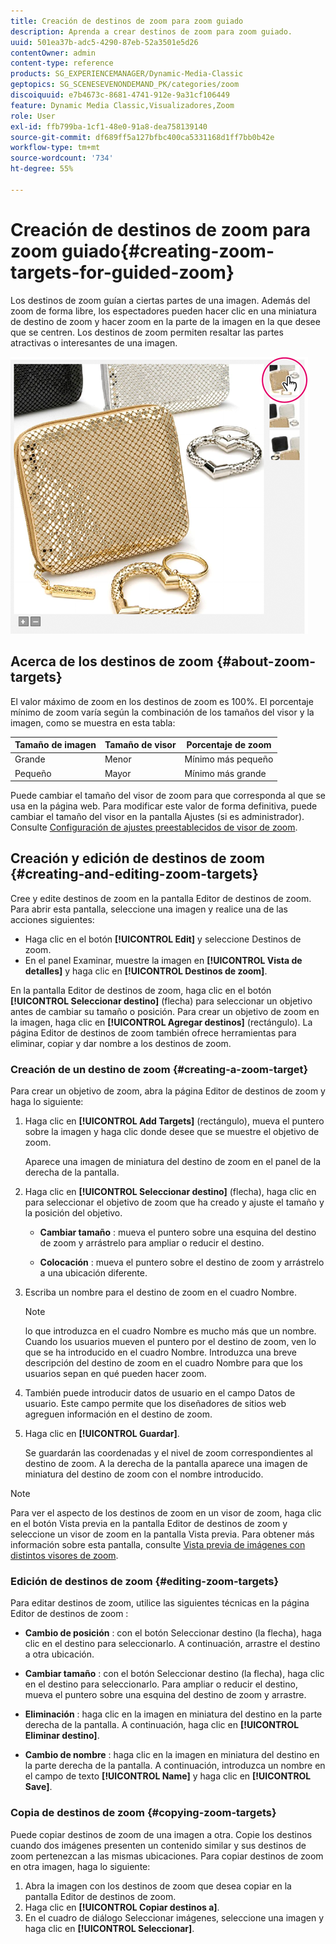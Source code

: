 ```yaml
---
title: Creación de destinos de zoom para zoom guiado
description: Aprenda a crear destinos de zoom para zoom guiado.
uuid: 501ea37b-adc5-4290-87eb-52a3501e5d26
contentOwner: admin
content-type: reference
products: SG_EXPERIENCEMANAGER/Dynamic-Media-Classic
geptopics: SG_SCENESEVENONDEMAND_PK/categories/zoom
discoiquuid: e7b4673c-8681-4741-912e-9a31cf106449
feature: Dynamic Media Classic,Visualizadores,Zoom
role: User
exl-id: ffb799ba-1cf1-48e0-91a8-dea758139140
source-git-commit: df689ff5a127bfbc400ca5331168d1ff7bb0b42e
workflow-type: tm+mt
source-wordcount: '734'
ht-degree: 55%

---
```


# Creación de destinos de zoom para zoom guiado{#creating-zoom-targets-for-guided-zoom}

Los destinos de zoom guían a ciertas partes de una imagen. Además del zoom de forma libre, los espectadores pueden hacer clic en una miniatura de destino de zoom y hacer zoom en la parte de la imagen en la que desee que se centren. Los destinos de zoom permiten resaltar las partes atractivas o interesantes de una imagen.

![Creación de destinos de zoom para zoom guiado](/help/assets/zo_guided_zoom.png)

## Acerca de los destinos de zoom {#about-zoom-targets}

El valor máximo de zoom en los destinos de zoom es 100%. El porcentaje mínimo de zoom varía según la combinación de los tamaños del visor y la imagen, como se muestra en esta tabla:

| Tamaño de imagen | Tamaño de visor | Porcentaje de zoom |
|--- |--- |--- |
| Grande | Menor | Mínimo más pequeño |
| Pequeño | Mayor | Mínimo más grande |

Puede cambiar el tamaño del visor de zoom para que corresponda al que se usa en la página web. Para modificar este valor de forma definitiva, puede cambiar el tamaño del visor en la pantalla Ajustes (si es administrador). Consulte [Configuración de ajustes preestablecidos de visor de zoom](setting-zoom-viewer-presets.md#setting_up_zoom_viewer_presets).

## Creación y edición de destinos de zoom {#creating-and-editing-zoom-targets}

Cree y edite destinos de zoom en la pantalla Editor de destinos de zoom. Para abrir esta pantalla, seleccione una imagen y realice una de las acciones siguientes:

* Haga clic en el botón **[!UICONTROL Edit]** y seleccione Destinos de zoom.
* En el panel Examinar, muestre la imagen en **[!UICONTROL Vista de detalles]** y haga clic en **[!UICONTROL Destinos de zoom]**.

En la pantalla Editor de destinos de zoom, haga clic en el botón **[!UICONTROL Seleccionar destino]** (flecha) para seleccionar un objetivo antes de cambiar su tamaño o posición. Para crear un objetivo de zoom en la imagen, haga clic en **[!UICONTROL Agregar destinos]** (rectángulo). La página Editor de destinos de zoom también ofrece herramientas para eliminar, copiar y dar nombre a los destinos de zoom.

### Creación de un destino de zoom {#creating-a-zoom-target}

Para crear un objetivo de zoom, abra la página Editor de destinos de zoom y haga lo siguiente:

1. Haga clic en **[!UICONTROL Add Targets]** (rectángulo), mueva el puntero sobre la imagen y haga clic donde desee que se muestre el objetivo de zoom.

   Aparece una imagen de miniatura del destino de zoom en el panel de la derecha de la pantalla.

1. Haga clic en **[!UICONTROL Seleccionar destino]** (flecha), haga clic en para seleccionar el objetivo de zoom que ha creado y ajuste el tamaño y la posición del objetivo.

   * **Cambiar tamaño** : mueva el puntero sobre una esquina del destino de zoom y arrástrelo para ampliar o reducir el destino.

   * **Colocación** : mueva el puntero sobre el destino de zoom y arrástrelo a una ubicación diferente.

1. Escriba un nombre para el destino de zoom en el cuadro Nombre. 

   >[!NOTE]
   >
   >lo que introduzca en el cuadro Nombre es mucho más que un nombre. Cuando los usuarios mueven el puntero por el destino de zoom, ven lo que se ha introducido en el cuadro Nombre. Introduzca una breve descripción del destino de zoom en el cuadro Nombre para que los usuarios sepan en qué pueden hacer zoom.

1. También puede introducir datos de usuario en el campo Datos de usuario. Este campo permite que los diseñadores de sitios web agreguen información en el destino de zoom.
1. Haga clic en **[!UICONTROL Guardar]**.

   Se guardarán las coordenadas y el nivel de zoom correspondientes al destino de zoom. A la derecha de la pantalla aparece una imagen de miniatura del destino de zoom con el nombre introducido.

>[!NOTE]
>
>Para ver el aspecto de los destinos de zoom en un visor de zoom, haga clic en el botón Vista previa en la pantalla Editor de destinos de zoom y seleccione un visor de zoom en la pantalla Vista previa. Para obtener más información sobre esta pantalla, consulte [Vista previa de imágenes con distintos visores de zoom](previewing-image-assets-different-zoom.md#previewing_image_assets_with_different_zoom_viewers).

### Edición de destinos de zoom {#editing-zoom-targets}

Para editar destinos de zoom, utilice las siguientes técnicas en la página Editor de destinos de zoom :

* **Cambio de posición** : con el botón Seleccionar destino (la flecha), haga clic en el destino para seleccionarlo. A continuación, arrastre el destino a otra ubicación.

* **Cambiar tamaño** : con el botón Seleccionar destino (la flecha), haga clic en el destino para seleccionarlo. Para ampliar o reducir el destino, mueva el puntero sobre una esquina del destino de zoom y arrastre.

* **Eliminación** : haga clic en la imagen en miniatura del destino en la parte derecha de la pantalla. A continuación, haga clic en **[!UICONTROL Eliminar destino]**.

* **Cambio de nombre** : haga clic en la imagen en miniatura del destino en la parte derecha de la pantalla. A continuación, introduzca un nombre en el campo de texto **[!UICONTROL Name]** y haga clic en **[!UICONTROL Save]**.

### Copia de destinos de zoom {#copying-zoom-targets}

Puede copiar destinos de zoom de una imagen a otra. Copie los destinos cuando dos imágenes presenten un contenido similar y sus destinos de zoom pertenezcan a las mismas ubicaciones. Para copiar destinos de zoom en otra imagen, haga lo siguiente:

1. Abra la imagen con los destinos de zoom que desea copiar en la pantalla Editor de destinos de zoom.
1. Haga clic en **[!UICONTROL Copiar destinos a]**.
1. En el cuadro de diálogo Seleccionar imágenes, seleccione una imagen y haga clic en **[!UICONTROL Seleccionar]**.
